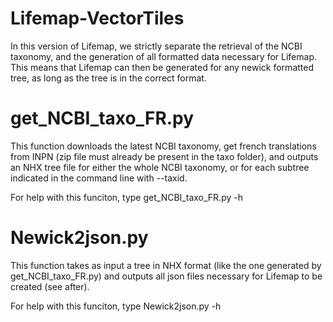 # Lifemap-VectorTiles

In this version of Lifemap, we strictly separate the retrieval of the NCBI taxonomy, and the generation of all formatted data necessary for Lifemap. 
This means that Lifemap can then be generated for any newick formatted tree, as long as the tree is in the correct format.

# get_NCBI_taxo_FR.py
This function downloads the latest NCBI taxonomy, get french translations from INPN (zip file must already be present in the taxo folder), and outputs an NHX tree file for either the whole NCBI taxonomy, or for each subtree indicated in the command line with --taxid.

For help with this funciton, type
 get_NCBI_taxo_FR.py -h

# Newick2json.py
This function takes as input a tree in NHX format (like the one generated by get_NCBI_taxo_FR.py) and outputs all json files necessary for Lifemap to be created (see after). 

For help with this funciton, type
 Newick2json.py -h